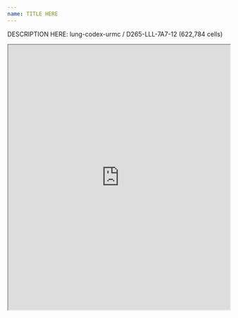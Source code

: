 ```yaml
---
name: TITLE HERE
---
```

  
DESCRIPTION HERE: lung-codex-urmc / D265-LLL-7A7-12 (622,784 cells)


<iframe src="https://cns-iu.github.io/hra-construction-usage-supporting-information/visualizations/D265.html" width="100%" height="600px"></iframe>